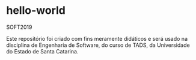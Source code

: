 # hello-world
SOFT2019

Este repositório foi criado com fins meramente didáticos e será usado na disciplina de Engenharia de Software, do curso de TADS, 
da Universidade do Estado de Santa Catarina.
